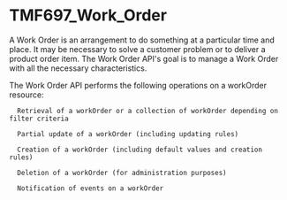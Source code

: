 # TMF697_Work_Order
A Work Order is an arrangement to do something at a particular time and place. It may be necessary to solve a customer problem or to deliver a product order item. The Work Order API's goal is to manage a Work Order with all the necessary characteristics.

The Work Order API performs the following operations on a workOrder resource:

      Retrieval of a workOrder or a collection of workOrder depending on filter criteria

      Partial update of a workOrder (including updating rules)

      Creation of a workOrder (including default values and creation rules)

      Deletion of a workOrder (for administration purposes)

      Notification of events on a workOrder
